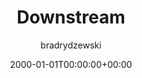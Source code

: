 ---
date: 2000-01-01T00:00:00+00:00
title: Downstream
author: bradrydzewski
draft: true
description: |
  Plugin to trigger a downstream pipeline.
---